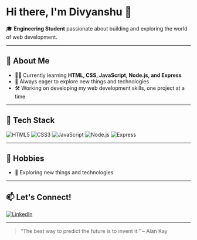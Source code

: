 # Hi there, I'm Divyanshu 👋

🎓 **Engineering Student** passionate about building and exploring the world of web development.

---

## 🚀 About Me

- 👨‍💻 Currently learning **HTML, CSS, JavaScript, Node.js, and Express**
- 🌱 Always eager to explore new things and technologies
- 🛠️ Working on developing my web development skills, one project at a time

---

## 🧰 Tech Stack

![HTML5](https://img.shields.io/badge/-HTML5-E34F26?logo=html5&logoColor=fff)
![CSS3](https://img.shields.io/badge/-CSS3-1572B6?logo=css3&logoColor=fff)
![JavaScript](https://img.shields.io/badge/-JavaScript-F7DF1E?logo=javascript&logoColor=222)
![Node.js](https://img.shields.io/badge/-Node.js-339933?logo=node.js&logoColor=fff)
![Express](https://img.shields.io/badge/-Express-000?logo=express&logoColor=fff)

---

## 🌟 Hobbies

- 🚀 Exploring new things and technologies

---

## 📫 Let's Connect!

[![LinkedIn](https://img.shields.io/badge/LinkedIn-blue?logo=linkedin&logoColor=white)](https://www.linkedin.com/in/divyanshukannaujiya)

---

> “The best way to predict the future is to invent it.” – Alan Kay
